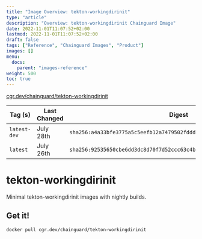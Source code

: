 ```yaml
---
title: "Image Overview: tekton-workingdirinit"
type: "article"
description: "Overview: tekton-workingdirinit Chainguard Image"
date: 2022-11-01T11:07:52+02:00
lastmod: 2022-11-01T11:07:52+02:00
draft: false
tags: ["Reference", "Chainguard Images", "Product"]
images: []
menu:
  docs:
    parent: "images-reference"
weight: 500
toc: true
---
```


[cgr.dev/chainguard/tekton-workingdirinit](https://github.com/chainguard-images/images/tree/main/images/tekton-workingdirinit)

| Tag (s)       | Last Changed | Digest                                                                    |
|---------------|--------------|---------------------------------------------------------------------------|
|  `latest-dev` | July 28th    | `sha256:a4a33bfe3775a5c5eefb12a7479502fddd51085b96e77f5a1c2c1dd37e912bec` |
|  `latest`     | July 26th    | `sha256:92535650cbe6dd3dc8d70f7d52ccc63c4bbdfa18ea62763984a719e40b4c8ff9` |

# tekton-workingdirinit

Minimal tekton-workingdirinit images with nightly builds.

## Get it!

```shell
docker pull cgr.dev/chainguard/tekton-workingdirinit
```
